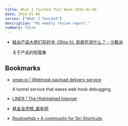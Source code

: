 ```yaml
---
title: What I Touched This Week 2019-01-06
date: 2019-01-06
series: ["What I Touched"]
description: "My weekly review report."
summary: false
---
```


- [硅谷产品大佬们写的书《Ship it》到底在讲什么？ - 少数派](https://sspai.com/post/52240)

    关于产品的短篇集

## Bookmarks

* [smee.io | Webhook payload delivery service](https://smee.io/)

    A tunnel service that eases web hook debugging.

* [LINER | The Highlighted Internet](https://getliner.com/)
* [基金龙虎榜\_晨星网](http://cn.morningstar.com/quickrank/default.aspx)
* [RoutineHub • A community for Siri Shortcuts](https://routinehub.co/)
